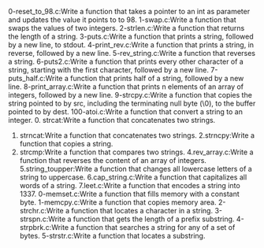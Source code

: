 0-reset_to_98.c:Write a function that takes a pointer to an int as parameter and updates the value it points to to 98.
1-swap.c:Write a function that swaps the values of two integers.
2-strlen.c:Write a function that returns the length of a string.
3-puts.c:Write a function that prints a string, followed by a new line, to stdout.
4-print_rev.c:Write a function that prints a string, in reverse, followed by a new line.
5-rev_string.c:Write a function that reverses a string.
6-puts2.c:Write a function that prints every other character of a string, starting with the first character, followed by a new line.
7-puts_half.c:Write a function that prints half of a string, followed by a new line.
8-print_array.c:Write a function that prints n elements of an array of integers, followed by a new line.
9-strcpy.c:Write a function that copies the string pointed to by src, including the terminating null byte (\0), to the buffer pointed to by dest.
100-atoi.c:Write a function that convert a string to an integer.
0. strcat:Write a function that concatenates two strings.
1. strncat:Write a function that concatenates two strings.
2.strncpy:Write a function that copies a string.
3. strcmp:Write a function that compares two strings.
4.rev_array.c:Write a function that reverses the content of an array of integers.
5.string_toupper:Write a function that changes all lowercase letters of a string to uppercase.
6.cap_string.c:Write a function that capitalizes all words of a string.
7.leet.c:Write a function that encodes a string into 1337.
0-memset.c:Write a function that fills memory with a constant byte.
1-memcpy.c:Write a function that copies memory area.
2-strchr.c:Write a function that locates a character in a string.
3-strspn.c:Write a function that gets the length of a prefix substring.
4-strpbrk.c:Write a function that searches a string for any of a set of bytes.
5-strstr.c:Write a function that locates a substring.
